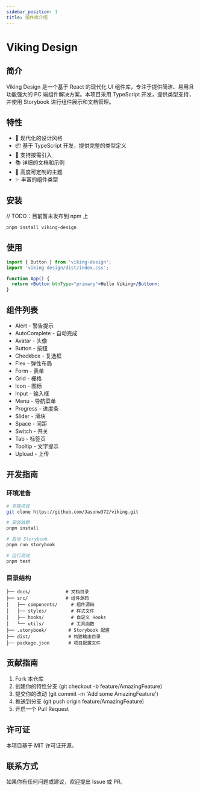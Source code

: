 ```yaml
---
sidebar_position: 1
title: 组件库介绍
---
```


# Viking Design

## 简介

Viking Design 是一个基于 React 的现代化 UI 组件库，专注于提供简洁、易用且功能强大的 PC 端组件解决方案。本项目采用 TypeScript 开发，提供类型支持，并使用 Storybook 进行组件展示和文档管理。

## 特性

- 🎨 现代化的设计风格
- 📦 基于 TypeScript 开发，提供完整的类型定义
- 🔧 支持按需引入
- 📚 详细的文档和示例
- 🎯 高度可定制的主题
- ✨ 丰富的组件类型

## 安装

// TODO：目前暂未发布到 npm 上

```bash
pnpm install viking-design
```

## 使用

```jsx
import { Button } from 'viking-design';
import 'viking-design/dist/index.css';

function App() {
  return <Button btnType="primary">Hello Viking</Button>;
}
```

## 组件列表

- Alert - 警告提示
- AutoComplete - 自动完成
- Avatar - 头像
- Button - 按钮
- Checkbox - 复选框
- Flex - 弹性布局
- Form - 表单
- Grid - 栅格
- Icon - 图标
- Input - 输入框
- Menu - 导航菜单
- Progress - 进度条
- Slider - 滑块
- Space - 间距
- Switch - 开关
- Tab - 标签页
- Tooltip - 文字提示
- Upload - 上传

## 开发指南

### 环境准备

```bash
# 克隆项目
git clone https://github.com/Jasonw372/viking.git

# 安装依赖
pnpm install

# 启动 Storybook
pnpm run storybook

# 运行测试
pnpm test
```

### 目录结构

```
├── docs/             # 文档目录
├── src/              # 组件源码
│   ├── components/     # 组件源码
│   ├── styles/         # 样式文件
│   ├── hooks/          # 自定义 Hooks
│   └── utils/          # 工具函数
├── .storybook/        # Storybook 配置
├── dist/              # 构建输出目录
├── package.json       # 项目配置文件
```

## 贡献指南

1. Fork 本仓库
2. 创建你的特性分支 (git checkout -b feature/AmazingFeature)
3. 提交你的改动 (git commit -m 'Add some AmazingFeature')
4. 推送到分支 (git push origin feature/AmazingFeature)
5. 开启一个 Pull Request

## 许可证

本项目基于 MIT 许可证开源。

## 联系方式

如果你有任何问题或建议，欢迎提出 Issue 或 PR。
